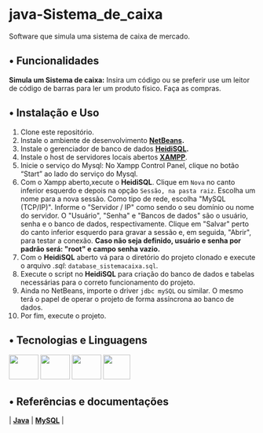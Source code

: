 # java-Sistema_de_caixa

Software que simula uma sistema de caixa de mercado.

## • Funcionalidades

**Simula um Sistema de caixa:** Insira um código ou se preferir use um leitor de código de barras para ler um produto físico. Faça as compras.

## • Instalação e Uso

1. Clone este repositório.
2. Instale o ambiente de desenvolvimento **[NetBeans](https://netbeans.apache.org/front/main/download/index.html).**
3. Instale o gerenciador de banco de dados **[HeidiSQL](https://www.heidisql.com/download.php).**
4. Instale o host de servidores locais abertos **[XAMPP](https://www.apachefriends.org/download.html)**.
5. Inicie o serviço do Mysql: No Xampp Control Panel, clique no botão “Start” ao lado do serviço do Mysql.
6. Com o Xampp aberto,xecute o **HeidiSQL**. Clique em `Nova` no canto inferior esquerdo e depois na opção `Sessão, na pasta raiz`. Escolha um nome para a nova sessão. Como tipo de rede, escolha "MySQL (TCP/IP)". Informe o "Servidor / IP" como sendo o seu domínio ou nome do servidor. O "Usuário", "Senha" e "Bancos de dados" são o usuário, senha e o banco de dados, respectivamente. Clique em "Salvar" perto do canto inferior esquerdo para gravar a sessão e, em seguida, "Abrir", para testar a conexão. **Caso não seja definido, usuário e senha por padrão será: "root" e campo senha vazio.**
7. Com o **HeidiSQL** aberto vá para o diretório do projeto clonado e execute o arquivo *.sql*: `database_sistemacaixa.sql`.
8. Execute o script no **HeidiSQL** para criação do banco de dados e tabelas necessárias para o correto funcionamento do projeto. 
9. Ainda no NetBeans, importe o driver `jdbc mySQL` ou similar. O mesmo terá o papel de operar o projeto de forma assíncrona ao banco de dados.
10. Por fim, execute o projeto.

## • Tecnologias e Linguagens

<div style="display: inline_block">
  <img src="https://cdn.jsdelivr.net/gh/devicons/devicon@latest/icons/java/java-original.svg" height="50" width="60"/>
  <img src="https://cdn.jsdelivr.net/gh/devicons/devicon@latest/icons/mysql/mysql-original-wordmark.svg" height="50" width="60"/>
  <img src="https://upload.wikimedia.org/wikipedia/commons/9/98/Apache_NetBeans_Logo.svg" height="50" width="60"/>
  <img src="https://upload.wikimedia.org/wikipedia/commons/3/32/HeidiSQL_logo_image.png" height="50" width="55"/>
</div>

## • Referências e documentações

| **[Java](https://docs.oracle.com/en/java/javase/17/)** 
| **[MySQL](https://dev.mysql.com/doc/)** |

